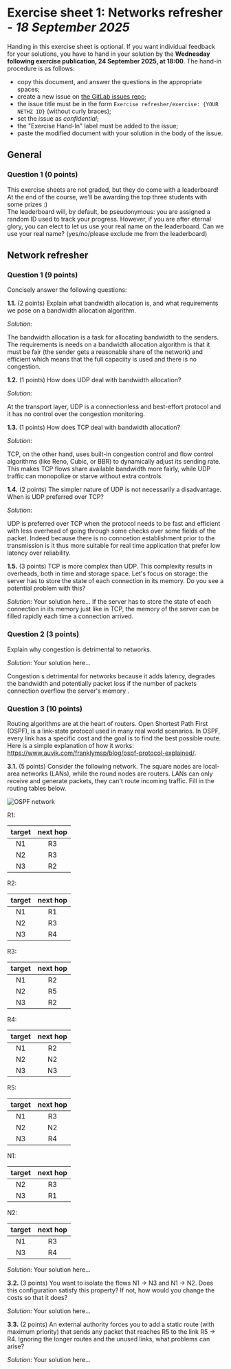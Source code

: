 # Exercise sheet 1: Networks refresher - *18 September 2025*

Handing in this exercise sheet is optional.
If you want individual feedback for your solutions, you have to hand in your solution by the **Wednesday following exercise publication, 24 September 2025, at 18:00**.
The hand-in procedure is as follows:

- copy this document, and answer the questions in the appropriate spaces;
- create a new issue on [the GitLab issues repo](https://gitlab.inf.ethz.ch/PRV-PERRIG/netsec-course/netsec-2025-issues);
- the issue title must be in the form `Exercise refresher/exercise: {YOUR NETHZ ID}` (without curly braces);
- set the issue as _confidential_;
- the "Exercise Hand-In" label must be added to the issue;
- paste the modified document with your solution in the body of the issue.


## General

### Question 1 (0 points)
This exercise sheets are not graded, but they do come with a leaderboard! At the end of the course, we'll be awarding the top three students with some prizes :)  
The leaderboard will, by default, be pseudonymous: you are assigned a random ID used to track your progress. However, if you are after eternal glory, you can elect to let us use your real name on the leaderboard. Can we use your real name? (yes/no/please exclude me from the leaderboard)

## Network refresher

### Question 1 (9 points)
Concisely answer the following questions:

**1.1.** (2 points)
Explain what bandwidth allocation is, and what requirements we pose on a bandwidth allocation algorithm.

_Solution_:

The bandwidth allocation is a task for allocating bandwidth to the senders. The requirements is needs on a bandwidth allocation algorithm is that it must be fair (the sender gets a reasonable share of the network) and efficient which means that the full capaciity is used and there is no congestion.
 

**1.2.** (1 points)
How does UDP deal with bandwidth allocation?

_Solution_:

At the transport layer, UDP is a connectionless and best-effort protocol and it has no control over the congestion monitoring.

**1.3.** (1 points)
How does TCP deal with bandwidth allocation?


_Solution_:

TCP, on the other hand, uses built-in congestion control and flow control algorithms (like Reno, Cubic, or BBR) to dynamically adjust its sending rate.
This makes TCP flows share available bandwidth more fairly, while UDP traffic can monopolize or starve without extra controls.


**1.4.** (2 points)
The simpler nature of UDP is not necessarily a disadvantage. When is UDP preferred over TCP?

_Solution_:

UDP is preferred over TCP when the protocol needs to be fast and efficient with less overhead of going through some checks over some fields of the packet.  Indeed because there is no conncetion establishment prior to the transmission is it thus more suitable for real time application that prefer low latency over reliability. 

**1.5.** (3 points)
TCP is more complex than UDP. This complexity results in overheads, both in time and storage space. Let's focus on storage: the server has to store the state of each connection in its memory. Do you see a potential problem with this?

_Solution_:
Your solution here...
If the server has to store the state of each connection in its memory just like in TCP, the memory of the server can be filled rapidly each time a connection arrived.  

### Question 2 (3 points)
Explain why congestion is detrimental to networks.

_Solution_:
Your solution here...

Congestion s detrimental for networks because it adds latency, degrades the bandwidth and potentially packet loss if the number of packets connection overflow the server's memory . 

### Question 3 (10 points)
Routing algorithms are at the heart of routers. Open Shortest Path First (OSPF), is a link-state protocol used in many real world scenarios. In OSPF, every link has a specific cost and the goal is to find the best possible route. Here is a simple explanation of how it works:
<https://www.auvik.com/franklymsp/blog/ospf-protocol-explained/>.

**3.1.** (5 points)
Consider the following network. The square nodes are local-area networks (LANs), while the round nodes are routers. LANs can only receive and generate packets, they can't route incoming traffic. Fill in the routing tables below.

![OSPF network](assets/ospf-network.png)

R1:

| target | next hop |
| :----: | :------: |
|   N1   |   R3    |
|   N2   |   R3    |
|   N3   |   R2    |

R2:

| target | next hop |
| :----: | :------: |
|   N1   |   R1    |
|   N2   |   R3    |
|   N3   |   R4    |

R3:

| target | next hop |
| :----: | :------: |
|   N1   |   R2    |
|   N2   |   R5    |
|   N3   |   R2    |


R4:

| target | next hop |
| :----: | :------: |
|   N1   |   R2    |
|   N2   |    N2   |
|   N3   |   N3    |

R5:

| target | next hop |
| :----: | :------: |
|   N1   |   R3    |
|   N2   |   N2    |
|   N3   |   R4    |


N1:

| target | next hop |
| :----: | :------: |
|   N2   |   R3    |
|   N3   |   R1    |

N2:

| target | next hop |
| :----: | :------: |
|   N1   |   R3    |
|   N3   |   R4    |

_Solution_:
Your solution here...

**3.2.** (3 points)
You want to isolate the flows N1 $`\rightarrow`$ N3 and N1 $`\rightarrow`$ N2. Does this configuration satisfy this property? If not, how would you change the costs so that it does?

_Solution_:
Your solution here...

**3.3.** (2 points)
An external authority forces you to add a static route (with maximum priority) that sends any packet that reaches R5 to the link R5 $`\rightarrow`$ R4. Ignoring the longer routes and the unused links, what problems can arise?

_Solution_:
Your solution here...
